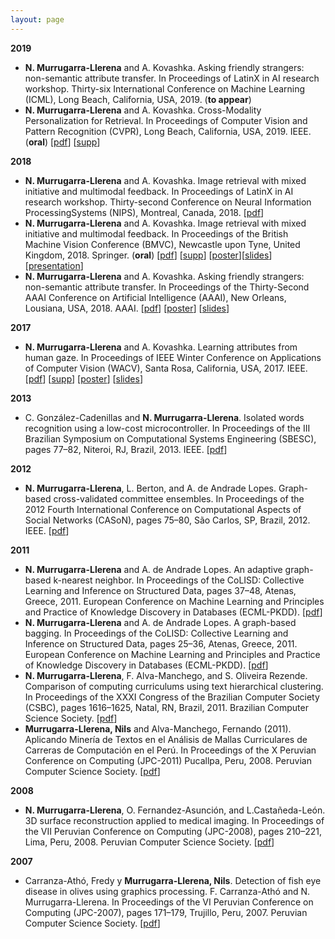 ```yaml
---
layout: page
---
```


**2019**
* **N. Murrugarra-Llerena** and A. Kovashka. Asking friendly strangers: non-semantic attribute transfer. In Proceedings of LatinX in AI research workshop. Thirty-six International Conference on Machine Learning (ICML), Long Beach, California, USA, 2019. (**to appear**)
* **N. Murrugarra-Llerena** and A. Kovashka. Cross-Modality Personalization for Retrieval. In Proceedings of Computer Vision and Pattern Recognition (CVPR), Long Beach, California, USA, 2019. IEEE. (**oral**) [[pdf](https://nineil.github.io/files/pubs/cvpr_2019.pdf)] [[supp](https://nineil.github.io/files/pubs/cvpr_2019_supp.pdf)]


**2018**
* **N. Murrugarra-Llerena** and A. Kovashka. Image retrieval with mixed initiative and multimodal feedback. In Proceedings of LatinX in AI research workshop. Thirty-second Conference on Neural Information ProcessingSystems (NIPS), Montreal, Canada, 2018. [[pdf](https://nineil.github.io/files/pubs/latinXinAI_nips_2018.pdf)]
* **N. Murrugarra-Llerena** and A. Kovashka. Image retrieval with mixed initiative and multimodal feedback. In Proceedings of the British Machine Vision Conference (BMVC), Newcastle upon Tyne, United Kingdom, 2018. Springer. (**oral**) [[pdf](https://nineil.github.io/files/pubs/bmvc_2018.pdf)] [[supp](https://nineil.github.io/files/pubs/bmvc_2018_supp.zip)] [[poster](https://nineil.github.io/files/pubs/bmvc_2018_poster.pdf)][[slides](https://nineil.github.io/files/pubs/bmvc_2018_slides.pdf)] [[presentation](https://youtu.be/xRtWd6lK18Q?t=3611)]
* **N. Murrugarra-Llerena** and A. Kovashka. Asking friendly strangers: non-semantic attribute transfer. In Proceedings of the Thirty-Second AAAI Conference on Artificial Intelligence (AAAI), New Orleans, Lousiana, USA, 2018. AAAI. [[pdf](https://nineil.github.io/files/pubs/aaai_2018.pdf)] [[poster](https://nineil.github.io/files/pubs/aaai_2018_poster.pdf)] [[slides](https://nineil.github.io/files/pubs/aaai_2018_slides.pdf)]

**2017**
* **N. Murrugarra-Llerena** and A. Kovashka. Learning attributes from human gaze. In Proceedings of IEEE Winter Conference on Applications of Computer Vision (WACV), Santa Rosa, California, USA, 2017. IEEE. [[pdf](https://nineil.github.io/files/pubs/wacv_2017.pdf)] [[supp](https://nineil.github.io/files/pubs/wacv_2017_supp.pdf)] [[poster](https://nineil.github.io/files/pubs/wacv_2017_poster.pdf)] [[slides](https://nineil.github.io/files/pubs/wacv_2017_slides.pdf)]

**2013**
* C. González-Cadenillas and **N. Murrugarra-Llerena**. Isolated words recognition using a low-cost microcontroller. In Proceedings of the III Brazilian Symposium on Computational Systems Engineering (SBESC), pages 77–82, Niteroi, RJ, Brazil, 2013. IEEE. [[pdf](https://nineil.github.io/files/pubs/sbesc_2013.pdf)]

**2012**
* **N. Murrugarra-Llerena**, L. Berton, and A. de Andrade Lopes. Graph-based cross-validated committee ensembles. In Proceedings of the 2012 Fourth International Conference on Computational Aspects of Social Networks (CASoN), pages 75–80, São Carlos, SP, Brazil, 2012. IEEE. [[pdf](https://nineil.github.io/files/pubs/cason_2012.pdf)]

**2011**
* **N. Murrugarra-Llerena** and A. de Andrade Lopes. An adaptive graph-based k-nearest neighbor. In Proceedings of the CoLISD: Collective Learning and Inference on Structured Data, pages 37–48, Atenas, Greece, 2011. European Conference on Machine Learning and Principles and Practice of Knowledge Discovery in Databases (ECML-PKDD). [[pdf](https://nineil.github.io/files/pubs/colisd_ecml_boost_2011.pdf)]
* **N. Murrugarra-Llerena** and A. de Andrade Lopes. A graph-based bagging. In Proceedings of the CoLISD: Collective Learning and Inference on Structured Data, pages 25–36, Atenas, Greece, 2011. European Conference on Machine Learning and Principles and Practice of Knowledge Discovery in Databases (ECML-PKDD). [[pdf](https://nineil.github.io/files/pubs/colisd_ecml_bag_2011.pdf)]
* **N. Murrugarra-Llerena**, F. Alva-Manchego, and S. Oliveira Rezende. Comparison of computing curriculums using text hierarchical clustering. In Proceedings of the XXXI Congress of the Brazilian Computer Society (CSBC), pages 1616–1625, Natal, RN, Brazil, 2011. Brazilian Computer Science Society. [[pdf](https://nineil.github.io/files/pubs/wei_2011.pdf)]
* **Murrugarra-Llerena, Nils** and Alva-Manchego, Fernando (2011). Aplicando Minería de Textos en el Análisis de Mallas Curriculares de Carreras de Computación en el Perú. In Proceedings of the X Peruvian Conference on Computing (JPC-2011) Pucallpa, Peru, 2008. Peruvian Computer Science Society. [[pdf](https://nineil.github.io/files/pubs/jpc_2011.pdf)]

**2008**
* **N. Murrugarra-Llerena**, O. Fernandez-Asunción, and L.Castañeda-León. 3D surface reconstruction applied to medical imaging. In Proceedings of the VII Peruvian Conference on Computing (JPC-2008), pages 210–221, Lima, Peru, 2008. Peruvian Computer Science Society. [[pdf](https://nineil.github.io/files/pubs/jpc_2008.pdf)]

**2007**
* Carranza-Athó, Fredy y **Murrugarra-Llerena, Nils**. Detection of fish eye disease in olives using graphics processing. F. Carranza-Athó and N. Murrugarra-Llerena. In Proceedings of the VI Peruvian Conference on Computing (JPC-2007), pages 171–179, Trujillo, Peru, 2007. Peruvian Computer Science Society. [[pdf](https://nineil.github.io/files/pubs/jpc_2007.pdf)]

